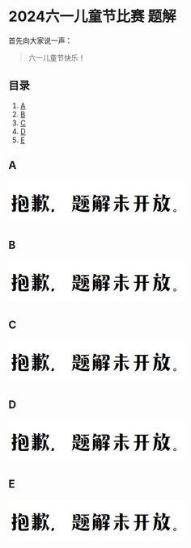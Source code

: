 # 2024六一儿童节比赛 题解
首先向大家说一声：

> 六一儿童节快乐！

## 目录
1. [A](#A)
2. [B](#B)
3. [C](#C)
4. [D](#D)
5. [E](#E)
## A
![图片](/tijie/nottijie.png)
## B
![图片](/tijie/nottijie.png)
## C
![图片](/tijie/nottijie.png)
## D
![图片](/tijie/nottijie.png)
## E
![图片](/tijie/nottijie.png)
